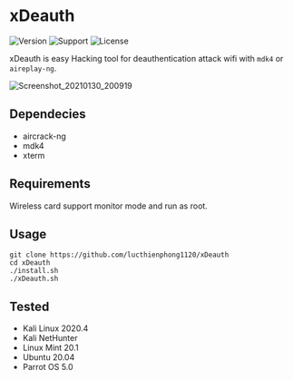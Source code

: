 # xDeauth
![Version](https://img.shields.io/badge/xDeauth-v1.0-blue?style=flat-square) ![Support](https://img.shields.io/badge/Supported_OS-Linux-red?style=flat-square) ![License](https://img.shields.io/badge/License-GPL-green?style=flat-square)

xDeauth is easy Hacking tool for deauthentication attack wifi with `mdk4` or `aireplay-ng`.

![Screenshot_20210130_200919](https://user-images.githubusercontent.com/59124057/106358257-ace86b80-633d-11eb-8b00-0bc15f24a529.png)

## Dependecies

- aircrack-ng
- mdk4
- xterm

## Requirements

Wireless card support monitor mode and run as root.

## Usage

```
git clone https://github.com/lucthienphong1120/xDeauth
cd xDeauth
./install.sh
./xDeauth.sh
```

## Tested

- Kali Linux 2020.4
- Kali NetHunter
- Linux Mint 20.1
- Ubuntu 20.04
- Parrot OS 5.0
